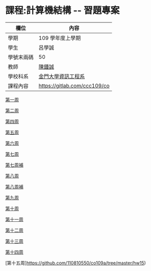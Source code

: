 # 課程:計算機結構 -- 習題專案

欄位 | 內容
-----|--------
學期 | 109 學年度上學期
學生 |  呂學誠
學號末兩碼 | 50
教師 | [陳鍾誠](https://www.nqu.edu.tw/educsie/index.php?act=blog&code=list&ids=4)
學校科系 | [金門大學資訊工程系](https://www.nqu.edu.tw/educsie/index.php)
課程內容 | https://gitlab.com/ccc109/co


[第一周](https://github.com/110810550/co109a/tree/master/hw1)

[第二周](https://github.com/110810550/co109a/tree/master/hw2)



[第四周](https://github.com/110810550/co109a/tree/master/hw4)



[第五周](https://github.com/110810550/co109a/tree/master/hw5)



[第六周](https://github.com/110810550/co109a/tree/master/hw6)



[第七周](https://github.com/110810550/co109a/tree/master/hw7)


[第七周補](https://github.com/110810550/co109a/tree/master/hw7%E8%A3%9C)



[第八周](https://github.com/110810550/co109a/tree/master/hw8)


[第八周補](https://github.com/110810550/co109a/tree/master/hw8%E8%A3%9C)


[第九周](https://github.com/110810550/co109a/tree/master/hw9)



[第十周](https://github.com/110810550/co109a/tree/master/hw10)

[第十一周](https://github.com/110810550/co109a/tree/master/hw11)



[第十二周](https://github.com/110810550/co109a/tree/master/hw12)




[第十三周](https://github.com/110810550/co109a/tree/master/hw13)


[第十四周](https://github.com/110810550/co109a/tree/master/hw14)



[第十五周]https://github.com/110810550/co109a/tree/master/hw15)

